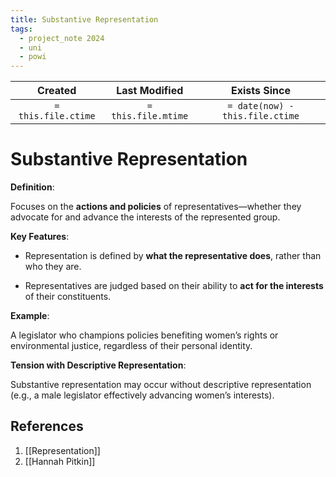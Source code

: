 ```yaml
---
title: Substantive Representation
tags:
  - project_note 2024
  - uni
  - powi
---
```

|     Created      |  Last Modified   |       Exists Since        |
|:----------------:|:----------------:|:----------------:|
| `= this.file.ctime` | `= this.file.mtime` | `= date(now) - this.file.ctime`|

# Substantive Representation

**Definition**:

Focuses on the **actions and policies** of representatives—whether they advocate for and advance the interests of the represented group.

**Key Features**:

- Representation is defined by **what the representative does**, rather than who they are.

- Representatives are judged based on their ability to **act for the interests** of their constituents.

**Example**:

A legislator who champions policies benefiting women’s rights or environmental justice, regardless of their personal identity.

**Tension with Descriptive Representation**:

Substantive representation may occur without descriptive representation (e.g., a male legislator effectively advancing women’s interests).

## References
1. [[Representation]]
2. [[Hannah Pitkin]]